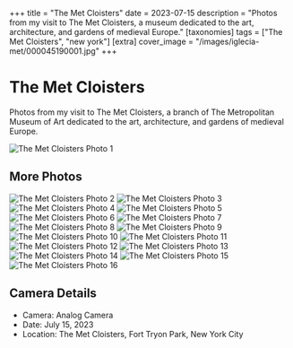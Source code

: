 +++
title = "The Met Cloisters"
date = 2023-07-15
description = "Photos from my visit to The Met Cloisters, a museum dedicated to the art, architecture, and gardens of medieval Europe."
[taxonomies]
tags = ["The Met Cloisters", "new york"]
[extra]
cover_image = "/images/iglecia-met/000045190001.jpg"
+++

# The Met Cloisters

Photos from my visit to The Met Cloisters, a branch of The Metropolitan Museum of Art dedicated to the art, architecture, and gardens of medieval Europe.

![The Met Cloisters Photo 1](/images/iglecia-met/000045190001.jpg)

## More Photos

![The Met Cloisters Photo 2](/images/iglecia-met/000045190003.jpg)
![The Met Cloisters Photo 3](/images/iglecia-met/000045190004.jpg)
![The Met Cloisters Photo 4](/images/iglecia-met/000045190005.jpg)
![The Met Cloisters Photo 5](/images/iglecia-met/000045190006.jpg)
![The Met Cloisters Photo 6](/images/iglecia-met/000045190007.jpg)
![The Met Cloisters Photo 7](/images/iglecia-met/000045190011.jpg)
![The Met Cloisters Photo 8](/images/iglecia-met/000045190012.jpg)
![The Met Cloisters Photo 9](/images/iglecia-met/000045190014.jpg)
![The Met Cloisters Photo 10](/images/iglecia-met/000045190015.jpg)
![The Met Cloisters Photo 11](/images/iglecia-met/000045190017.jpg)
![The Met Cloisters Photo 12](/images/iglecia-met/000045190021.jpg)
![The Met Cloisters Photo 13](/images/iglecia-met/000045190022.jpg)
![The Met Cloisters Photo 14](/images/iglecia-met/000045190026.jpg)
![The Met Cloisters Photo 15](/images/iglecia-met/000045190027.jpg)
![The Met Cloisters Photo 16](/images/iglecia-met/000045190031.jpg)

## Camera Details

- Camera: Analog Camera
- Date: July 15, 2023
- Location: The Met Cloisters, Fort Tryon Park, New York City

